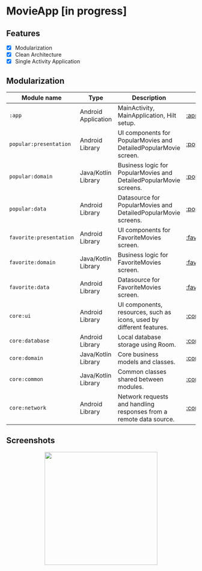 # MovieApp [in progress]

## Features
- [X] Modularization
- [X] Clean Architecture
- [X] Single Activity Application

## Modularization

| Module name             | Type                | Description                                                         | URL                                              |
|-------------------------|---------------------|---------------------------------------------------------------------|--------------------------------------------------|
| `:app`                  | Android Application | MainActivity, MainApplication, Hilt setup.                          | [:app](/app/)                                    |
| `popular:presentation`  | Android Library     | UI components for PopularMovies and DetailedPopularMovie screen.    | [:popular:presentation](/popular/presentation)   | 
| `popular:domain`        | Java/Kotlin Library | Business logic for PopularMovies and DetailedPopularMovie screens.  | [:popular:domain](/popular/presentation)         |
| `popular:data`          | Android Library     | Datasource for PopularMovies and DetailedPopularMovie screens.      | [:popular:data](/popular/presentation)           | 
| `favorite:presentation` | Android Library     | UI components for FavoriteMovies screen.                            | [:favorite:presentation](/favorite/presentation) |
| `favorite:domain`       | Java/Kotlin Library | Business logic for FavoriteMovies screen.                           | [:favorite:domain](/favorite/domain)             | 
| `favorite:data`         | Android Library     | Datasource for FavoriteMovies screen.                               | [:favorite:data](/favorite/data)                 |
| `core:ui`               | Android Library     | UI components, resources, such as icons, used by different features. | [:core:ui](/core/ui)                             |
| `core:database`         | Android Library     | Local database storage using Room.                                  | [:core:database](/core/database)                 |
| `core:domain`           | Java/Kotlin Library | Core business models and classes.                                   | [:core:domain](/core/domain)                     | 
| `core:common`           | Java/Kotlin Library | Common classes shared between modules.                              | [:core:common](/core/common)                     | 
| `core:network`          | Android Library     | Network requests and handling responses from a remote data source.  | [:core:network](/core/network)                   | 


## Screenshots
<p align="center">
<img src="https://github.com/Odenezhkina/MovieApp/blob/master/.github/images/screenshots.png" height="300px">
</p>

